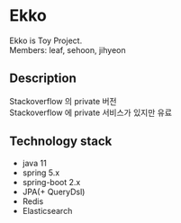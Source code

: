 # Ekko
Ekko is Toy Project.  
Members: leaf, sehoon, jihyeon

## Description
Stackoverflow 의 private 버전  
Stackoverflow 에 private 서비스가 있지만 유료  

## Technology stack
- java 11
- spring 5.x
- spring-boot 2.x
- JPA(+ QueryDsl)
- Redis
- Elasticsearch
